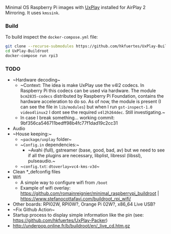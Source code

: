 Minimal OS Raspberry Pi images with [UxPlay](https://github.com/FDH2/UxPlay) installed for AirPlay 2 Mirroring. It uses `kmssink`.

### Build
To build inspect the `docker-compose.yml` file:
```bash
git clone --recurse-submodules https://github.com/hkfuertes/UxPlay-Buildroot
cd UxPlay-Buildroot
docker-compose run rpi3
```

### TODO
- ~Hardware decoding~
  - ~Context: The idea is make UxPlay use the v4l2 codecs. In Raspberry Pi this codecs can be used via hardware. The module `bcm2835-codecs` distributed by Raspberry Pi Foundation, contains the hardware acceleration to do so. As of now, the module is present (I can see the file in `lib/modules`) but when I run `gst-inspect-1.0 video4linux2` I dont see the required `v4l2h264dec`. Still investigating.~
  - In case I break something... working commit: 9bf356ca546711bedff98b4fc77f1dad19c2cc31
- Audio
- ~House keeping:~
  - ~`package/uxplay` folder~
  - ~`Config.in` dependencies:~
    - ~Avahi (full), gstreamer (base, good, bad, av) but we need to see if all the plugins are necessary, libplist, libressl (libssl), pulseaudio.~
  - ~`config.txt`: `dtoverlay=vc4-kms-v3d`~
- Clean *_defconfig files
- Wifi
  - A simple way to configure wifi from `/boot`
  - Example of wifi overlay: https://github.com/romainreignier/minimal_raspberrypi_buildroot | https://www.stefanocottafavi.com/buildroot_rpi_wifi/
- Other boards: RPI02W, RPI0W?, Orange Pi 02W?, x86_64 Live USB?
- ~Fix Github Action~
- Startup process to display simple information like the pin (see: https://github.com/hkfuertes/UxPlay-Packer)
- http://underpop.online.fr/b/buildroot/en/_live_cd.htm.gz

